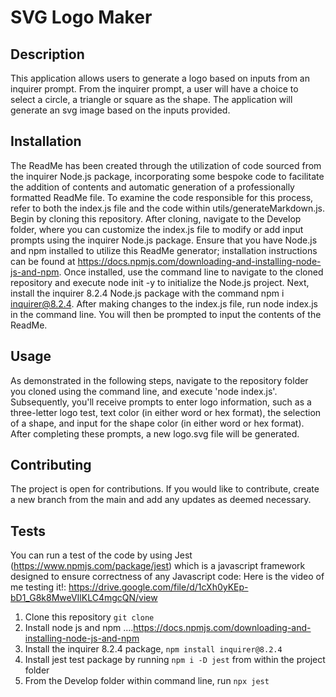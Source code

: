 # SVG Logo Maker

## Description

This application allows users to generate a logo based on inputs from an inquirer prompt. From the inquirer prompt, a user will have a choice to select a circle, a triangle or square as the shape. The application will generate an svg image based on the inputs provided. 

## Installation
The ReadMe has been created through the utilization of code sourced from the inquirer Node.js package, incorporating some bespoke code to facilitate the addition of contents and automatic generation of a professionally formatted ReadMe file. To examine the code responsible for this process, refer to both the index.js file and the code within utils/generateMarkdown.js. Begin by cloning this repository. After cloning, navigate to the Develop folder, where you can customize the index.js file to modify or add input prompts using the inquirer Node.js package. Ensure that you have Node.js and npm installed to utilize this ReadMe generator; installation instructions can be found at https://docs.npmjs.com/downloading-and-installing-node-js-and-npm. Once installed, use the command line to navigate to the cloned repository and execute node init -y to initialize the Node.js project. Next, install the inquirer 8.2.4 Node.js package with the command npm i inquirer@8.2.4. After making changes to the index.js file, run node index.js in the command line. You will then be prompted to input the contents of the ReadMe.
## Usage

As demonstrated in the following steps, navigate to the repository folder you cloned using the command line, and execute 'node index.js'. Subsequently, you'll receive prompts to enter logo information, such as a three-letter logo test, text color (in either word or hex format), the selection of a shape, and input for the shape color (in either word or hex format). After completing these prompts, a new logo.svg file will be generated.


## Contributing
The project is open for contributions. If you would like to contribute, create a new branch from the main and add any updates as deemed necessary.

## Tests
You can run a test of the code by using Jest (https://www.npmjs.com/package/jest) which is a javascript framework designed to ensure correctness of any Javascript code:
Here is the video of me testing it!: https://drive.google.com/file/d/1cXh0yKEp-bD1_G8k8MweVIlKLC4mgcQN/view 

1. Clone this repository `git clone`
2. Install node js and npm ....https://docs.npmjs.com/downloading-and-installing-node-js-and-npm
3. Install the inquirer 8.2.4 package, `npm install inquirer@8.2.4`
4. Install jest test package by running `npm i -D jest` from within the project folder
5. From the Develop folder within command line, run `npx jest`
